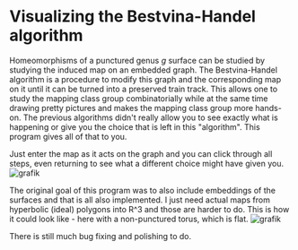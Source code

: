 # Visualizing the Bestvina-Handel algorithm

Homeomorphisms of a punctured genus $g$ surface can be studied by studying the induced map on an embedded graph.
The Bestvina-Handel algorithm is a procedure to modify this graph and the corresponding map on it until it can be turned into a preserved train track.
This allows one to study the mapping class group combinatorially while at the same time drawing pretty pictures and makes the mapping class group more hands-on.
The previous algorithms didn't really allow you to see exactly what is happening or give you the choice that is left in this "algorithm".
This program gives all of that to you.

Just enter the map as it acts on the graph and you can click through all steps, even returning to see what a different choice might have given you.
![grafik](https://github.com/user-attachments/assets/ff2813d7-209f-4dd7-be81-92a9568e2d52)



The original goal of this program was to also include embeddings of the surfaces and that is all also implemented. 
I just need actual maps from hyperbolic (ideal) polygons into R^3 and those are harder to do.
This is how it could look like - here with a non-punctured torus, which is flat.
![grafik](https://github.com/user-attachments/assets/ca6b7784-56de-4e9b-90a8-ad3faceb4cda)

There is still much bug fixing and polishing to do.
